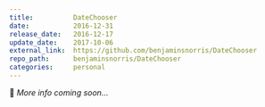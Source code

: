 ```yaml
---
title:          DateChooser
date:           2016-12-31
release_date:   2016-12-17
update_date:    2017-10-06
external_link:  https://github.com/benjaminsnorris/DateChooser
repo_path:      benjaminsnorris/DateChooser
categories:     personal
---
```


🚧 _More info coming soon…_
